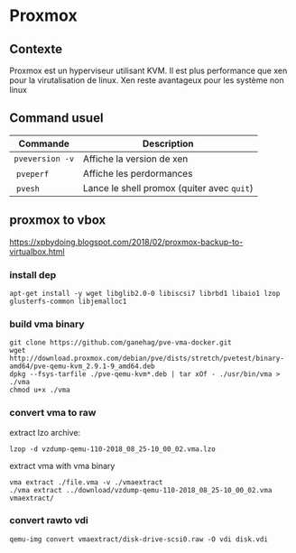 # Proxmox


## Contexte

Proxmox est un hyperviseur utilisant KVM.
Il est plus performance que xen pour la virutalisation de linux.
Xen reste avantageux pour les système non linux

## Command usuel

| Commande | Description |
|--------- |------------ |
| ```pveversion -v``` | Affiche la version de xen |
| ```pveperf``` | Affiche les perdormances |
| ```pvesh``` | Lance le shell promox (quiter avec ```quit```)|


## proxmox to vbox
https://xpbydoing.blogspot.com/2018/02/proxmox-backup-to-virtualbox.html
### install dep
```
apt-get install -y wget libglib2.0-0 libiscsi7 librbd1 libaio1 lzop glusterfs-common libjemalloc1
```
### build vma binary
```
git clone https://github.com/ganehag/pve-vma-docker.git
wget http://download.proxmox.com/debian/pve/dists/stretch/pvetest/binary-amd64/pve-qemu-kvm_2.9.1-9_amd64.deb
dpkg --fsys-tarfile ./pve-qemu-kvm*.deb | tar xOf - ./usr/bin/vma > ./vma
chmod u+x ./vma
```
### convert vma to raw
extract lzo archive:
```
lzop -d vzdump-qemu-110-2018_08_25-10_00_02.vma.lzo
```
extract vma with vma binary
```
vma extract ./file.vma -v ./vmaextract
./vma extract ../download/vzdump-qemu-110-2018_08_25-10_00_02.vma vmaextract/
```
### convert rawto vdi
```
qemu-img convert vmaextract/disk-drive-scsi0.raw -O vdi disk.vdi
```
